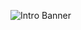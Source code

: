 ![Intro Banner](https://raw.githubusercontent.com/adamespii/adamespii/master/images/adamespii-banner.gif)
